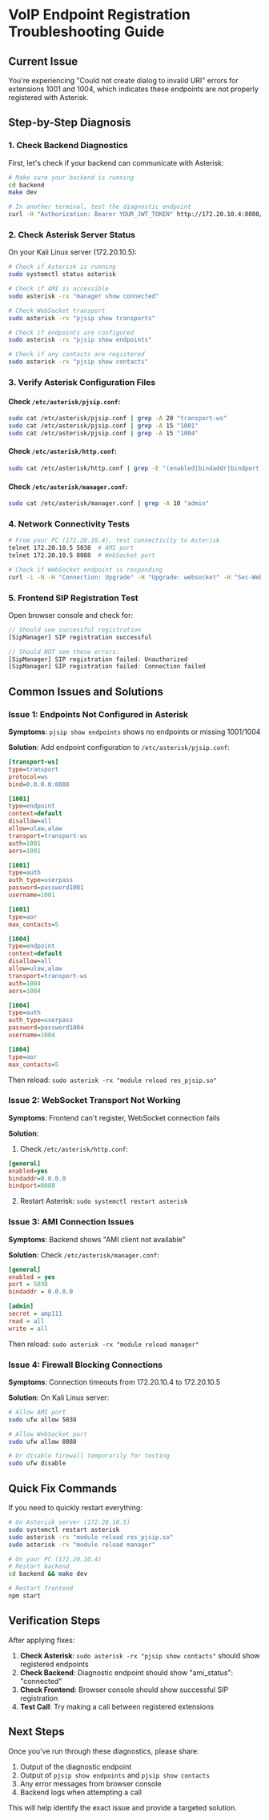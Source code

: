 # VoIP Endpoint Registration Troubleshooting Guide

## Current Issue
You're experiencing "Could not create dialog to invalid URI" errors for extensions 1001 and 1004, which indicates these endpoints are not properly registered with Asterisk.

## Step-by-Step Diagnosis

### 1. Check Backend Diagnostics
First, let's check if your backend can communicate with Asterisk:

```bash
# Make sure your backend is running
cd backend
make dev

# In another terminal, test the diagnostic endpoint
curl -H "Authorization: Bearer YOUR_JWT_TOKEN" http://172.20.10.4:8080/protected/diagnostics
```

### 2. Check Asterisk Server Status
On your Kali Linux server (172.20.10.5):

```bash
# Check if Asterisk is running
sudo systemctl status asterisk

# Check if AMI is accessible
sudo asterisk -rx "manager show connected"

# Check WebSocket transport
sudo asterisk -rx "pjsip show transports"

# Check if endpoints are configured
sudo asterisk -rx "pjsip show endpoints"

# Check if any contacts are registered
sudo asterisk -rx "pjsip show contacts"
```

### 3. Verify Asterisk Configuration Files

#### Check `/etc/asterisk/pjsip.conf`:
```bash
sudo cat /etc/asterisk/pjsip.conf | grep -A 20 "transport-ws"
sudo cat /etc/asterisk/pjsip.conf | grep -A 15 "1001"
sudo cat /etc/asterisk/pjsip.conf | grep -A 15 "1004"
```

#### Check `/etc/asterisk/http.conf`:
```bash
sudo cat /etc/asterisk/http.conf | grep -E "(enabled|bindaddr|bindport)"
```

#### Check `/etc/asterisk/manager.conf`:
```bash
sudo cat /etc/asterisk/manager.conf | grep -A 10 "admin"
```

### 4. Network Connectivity Tests

```bash
# From your PC (172.20.10.4), test connectivity to Asterisk
telnet 172.20.10.5 5038  # AMI port
telnet 172.20.10.5 8088  # WebSocket port

# Check if WebSocket endpoint is responding
curl -i -N -H "Connection: Upgrade" -H "Upgrade: websocket" -H "Sec-WebSocket-Version: 13" -H "Sec-WebSocket-Key: test" http://172.20.10.5:8088/ws
```

### 5. Frontend SIP Registration Test

Open browser console and check for:
```javascript
// Should see successful registration
[SipManager] SIP registration successful

// Should NOT see these errors:
[SipManager] SIP registration failed: Unauthorized
[SipManager] SIP registration failed: Connection failed
```

## Common Issues and Solutions

### Issue 1: Endpoints Not Configured in Asterisk
**Symptoms**: `pjsip show endpoints` shows no endpoints or missing 1001/1004

**Solution**: Add endpoint configuration to `/etc/asterisk/pjsip.conf`:
```ini
[transport-ws]
type=transport
protocol=ws
bind=0.0.0.0:8088

[1001]
type=endpoint
context=default
disallow=all
allow=ulaw,alaw
transport=transport-ws
auth=1001
aors=1001

[1001]
type=auth
auth_type=userpass
password=password1001
username=1001

[1001]
type=aor
max_contacts=5

[1004]
type=endpoint
context=default
disallow=all
allow=ulaw,alaw
transport=transport-ws
auth=1004
aors=1004

[1004]
type=auth
auth_type=userpass
password=password1004
username=1004

[1004]
type=aor
max_contacts=5
```

Then reload: `sudo asterisk -rx "module reload res_pjsip.so"`

### Issue 2: WebSocket Transport Not Working
**Symptoms**: Frontend can't register, WebSocket connection fails

**Solution**: 
1. Check `/etc/asterisk/http.conf`:
```ini
[general]
enabled=yes
bindaddr=0.0.0.0
bindport=8088
```

2. Restart Asterisk: `sudo systemctl restart asterisk`

### Issue 3: AMI Connection Issues
**Symptoms**: Backend shows "AMI client not available"

**Solution**: Check `/etc/asterisk/manager.conf`:
```ini
[general]
enabled = yes
port = 5038
bindaddr = 0.0.0.0

[admin]
secret = amp111
read = all
write = all
```

Then reload: `sudo asterisk -rx "module reload manager"`

### Issue 4: Firewall Blocking Connections
**Symptoms**: Connection timeouts from 172.20.10.4 to 172.20.10.5

**Solution**: On Kali Linux server:
```bash
# Allow AMI port
sudo ufw allow 5038

# Allow WebSocket port  
sudo ufw allow 8088

# Or disable firewall temporarily for testing
sudo ufw disable
```

## Quick Fix Commands

If you need to quickly restart everything:

```bash
# On Asterisk server (172.20.10.5)
sudo systemctl restart asterisk
sudo asterisk -rx "module reload res_pjsip.so"
sudo asterisk -rx "module reload manager"

# On your PC (172.20.10.4)
# Restart backend
cd backend && make dev

# Restart frontend
npm start
```

## Verification Steps

After applying fixes:

1. **Check Asterisk**: `sudo asterisk -rx "pjsip show contacts"` should show registered endpoints
2. **Check Backend**: Diagnostic endpoint should show "ami_status": "connected"
3. **Check Frontend**: Browser console should show successful SIP registration
4. **Test Call**: Try making a call between registered extensions

## Next Steps

Once you've run through these diagnostics, please share:
1. Output of the diagnostic endpoint
2. Output of `pjsip show endpoints` and `pjsip show contacts`
3. Any error messages from browser console
4. Backend logs when attempting a call

This will help identify the exact issue and provide a targeted solution.

